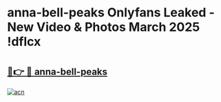# anna-bell-peaks Onlyfans Leaked - New Video & Photos March 2025 !dflcx

# <h2><a href="https://ukwkig.iuczelnia.edu.pl?title=anna-bell-peaks&ref=dflcx">🔗👉 🔴 anna-bell-peaks</a></h2>

[![acn](https://github.com/user-attachments/assets/0f9c940e-d8b0-45ae-aac7-cd30a18b3e1c)](https://ukwkig.iuczelnia.edu.pl?title=anna-bell-peaks&ref=dflcx)

